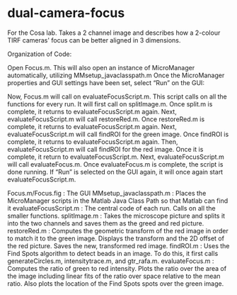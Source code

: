 # dual-camera-focus
For the Cosa lab. Takes a 2 channel image and describes how a 2-colour TIRF cameras' focus can be better aligned in 3 dimensions.

Organization of Code:

Open Focus.m. This will also open an instance of MicroManager automatically, utilizing MMsetup_javaclasspath.m
Once the MicroManager properties and GUI settings have been set, select “Run” on the GUI:

Now, Focus.m will call on evaluateFocusScript.m. This script calls on all the functions for every run. 
It will first call on splitImage.m. Once split.m is complete, it returns to evaluateFocusScript.m again.
Next, evaluateFocusScript.m will call restoreRed.m. Once restoreRed.m is complete, it returns to evaluateFocusScript.m again.
Next, evaluateFocusScript.m will call findROI for the green image. Once findROI is complete, it returns to evaluateFocusScript.m again.
Then, evaluateFocusScript.m will call findROI for the red image. Once it is complete, it return to evaluateFocusScript.m.
Next, evaluateFocusScript.m will call evaluateFocus.m. Once evaluateFocus.m is complete, the script is done running. If “Run” is selected on the GUI again, it will once again start evaluateFocusScript.m.



Focus.m/Focus.fig		    :	The GUI
MMsetup_javaclasspath.m	:	Places the MicroManager scripts in the Matlab Java Class Path so that Matlab can find it
evaluateFocusScript.m	  :	The central code of each run. Calls on all the smaller functions.
splitImage.m				    :	Takes the microscope picture and splits it into the two channels and saves them as the greed and red picture.
restoreRed.m			      :	Computes the geometric transform of the red image in order to match it to the green image. Displays the transform and the 2D offset of the red picture. Saves the new, transformed red image.
findROI.m			          :	Uses the Find Spots algorithm to detect beads in an image. To do this, it first calls generateCircles.m, intensitytrace.m, and gtr_rafa.m.
evaluateFocus.m		      :	Computes the ratio of green to red intensity. Plots the ratio over the area of the image including linear fits of the ratio over space relative to the mean ratio. Also plots the location of the Find Spots spots over the green image. 

